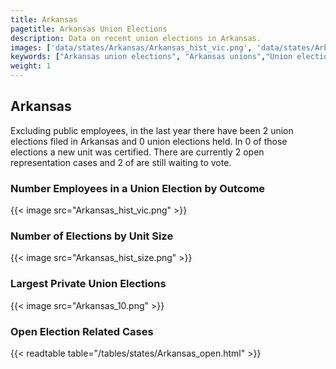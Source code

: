 ```yaml
---
title: Arkansas
pagetitle: Arkansas Union Elections
description: Data on recent union elections in Arkansas.
images: ['data/states/Arkansas/Arkansas_hist_vic.png', 'data/states/Arkansas/Arkansas_hist_size.png', 'data/states/Arkansas/Arkansas_10.png']
keywords: ["Arkansas union elections", "Arkansas unions","Union elections"]
weight: 1
---
```

##  Arkansas

Excluding public employees, in the last year there have been 2 union elections filed in Arkansas and 0 union elections held. In 0 of those elections a new unit was certified. There are currently 2 open representation cases and 2 of are still waiting to vote.

### Number Employees in a Union Election by Outcome
{{< image src="Arkansas_hist_vic.png" >}}

### Number of Elections by Unit Size
{{< image src="Arkansas_hist_size.png" >}}

### Largest Private Union Elections
{{< image src="Arkansas_10.png" >}}

### Open Election Related Cases
{{< readtable table="/tables/states/Arkansas_open.html" >}}

